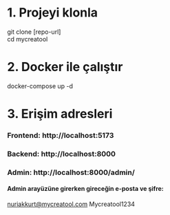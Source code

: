 # 1. Projeyi klonla
git clone [repo-url] <br>
cd mycreatool

# 2. Docker ile çalıştır
docker-compose up -d

# 3. Erişim adresleri
### Frontend: http://localhost:5173
### Backend: http://localhost:8000
### Admin: http://localhost:8000/admin/

#### Admin arayüzüne girerken gireceğin e-posta ve şifre:
nuriakkurt@mycreatool.com
Mycreatool1234